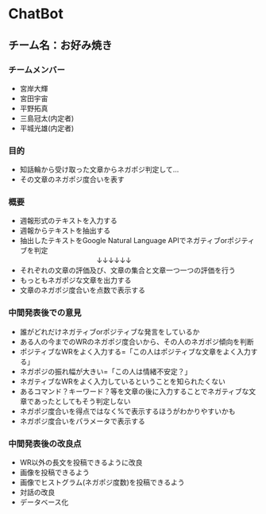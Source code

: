 # ChatBot
## チーム名：お好み焼き
### チームメンバー
- 宮岸大輝<br>
- 宮田宇宙<br>
- 平野拓真<br>
- 三島冠太(内定者)
- 平城光雄(内定者)

### 目的
- 知話輪から受け取った文章からネガポジ判定して...<br>
- その文章のネガポジ度合いを表す
### 概要 
- 週報形式のテキストを入力する<br>
- 週報からテキストを抽出する<br>
- 抽出したテキストをGoogle Natural Language APIでネガティブorポジティブを判定<br>
　　　　　　　　　　　↓↓↓↓↓↓<br>
- それぞれの文章の評価及び、文章の集合と文章一つ一つの評価を行う<br>
- もっともネガポジな文章を出力する<br>
- 文章のネガポジ度合いを点数で表示する<br>
### 中間発表後での意見
- 誰がどれだけネガティブorポジティブな発言をしているか<br>
- ある人の今までのWRのネガポジ度合いから、その人のネガポジ傾向を判断<br>
- ポジティブなWRをよく入力する=「この人はポジティブな文章をよく入力する」<br>
- ネガポジの振れ幅が大きい=「この人は情緒不安定？」<br>
- ネガティブなWRをよく入力しているということを知られたくない<br>
- あるコマンド？キーワード？等を文章の後に入力することでネガティブな文章であったとしてもそう判定しない<br>
- ネガポジ度合いを得点ではなく%で表示するほうがわかりやすいかも<br>
- ネガポジ度合いをパラメータで表示する
### 中間発表後の改良点
- WR以外の長文を投稿できるように改良<br>
- 画像を投稿できるよう<br>
- 画像でヒストグラム(ネガポジ度数)を投稿できるよう<br>
- 対話の改良<br>
- データベース化


